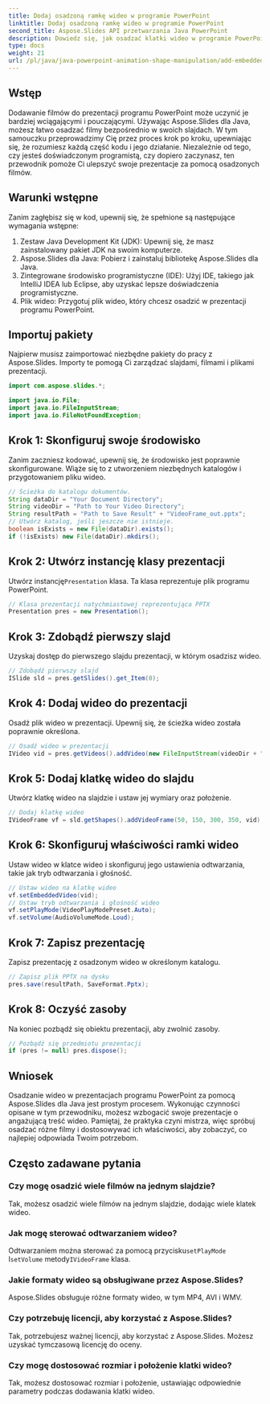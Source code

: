 ```yaml
---
title: Dodaj osadzoną ramkę wideo w programie PowerPoint
linktitle: Dodaj osadzoną ramkę wideo w programie PowerPoint
second_title: Aspose.Slides API przetwarzania Java PowerPoint
description: Dowiedz się, jak osadzać klatki wideo w programie PowerPoint przy użyciu Aspose.Slides dla Java, korzystając z tego samouczka krok po kroku. Z łatwością ulepszaj swoje prezentacje.
type: docs
weight: 21
url: /pl/java/java-powerpoint-animation-shape-manipulation/add-embedded-video-frame-powerpoint/
---
```

## Wstęp
Dodawanie filmów do prezentacji programu PowerPoint może uczynić je bardziej wciągającymi i pouczającymi. Używając Aspose.Slides dla Java, możesz łatwo osadzać filmy bezpośrednio w swoich slajdach. W tym samouczku przeprowadzimy Cię przez proces krok po kroku, upewniając się, że rozumiesz każdą część kodu i jego działanie. Niezależnie od tego, czy jesteś doświadczonym programistą, czy dopiero zaczynasz, ten przewodnik pomoże Ci ulepszyć swoje prezentacje za pomocą osadzonych filmów.
## Warunki wstępne
Zanim zagłębisz się w kod, upewnij się, że spełnione są następujące wymagania wstępne:
1. Zestaw Java Development Kit (JDK): Upewnij się, że masz zainstalowany pakiet JDK na swoim komputerze.
2. Aspose.Slides dla Java: Pobierz i zainstaluj bibliotekę Aspose.Slides dla Java.
3. Zintegrowane środowisko programistyczne (IDE): Użyj IDE, takiego jak IntelliJ IDEA lub Eclipse, aby uzyskać lepsze doświadczenia programistyczne.
4. Plik wideo: Przygotuj plik wideo, który chcesz osadzić w prezentacji programu PowerPoint.
## Importuj pakiety
Najpierw musisz zaimportować niezbędne pakiety do pracy z Aspose.Slides. Importy te pomogą Ci zarządzać slajdami, filmami i plikami prezentacji.
```java
import com.aspose.slides.*;

import java.io.File;
import java.io.FileInputStream;
import java.io.FileNotFoundException;
```
## Krok 1: Skonfiguruj swoje środowisko
Zanim zaczniesz kodować, upewnij się, że środowisko jest poprawnie skonfigurowane. Wiąże się to z utworzeniem niezbędnych katalogów i przygotowaniem pliku wideo.
```java
// Ścieżka do katalogu dokumentów.
String dataDir = "Your Document Directory";
String videoDir = "Path to Your Video Directory";
String resultPath = "Path to Save Result" + "VideoFrame_out.pptx";
// Utwórz katalog, jeśli jeszcze nie istnieje.
boolean isExists = new File(dataDir).exists();
if (!isExists) new File(dataDir).mkdirs();
```
## Krok 2: Utwórz instancję klasy prezentacji
 Utwórz instancję`Presentation` klasa. Ta klasa reprezentuje plik programu PowerPoint.
```java
// Klasa prezentacji natychmiastowej reprezentująca PPTX
Presentation pres = new Presentation();
```
## Krok 3: Zdobądź pierwszy slajd
Uzyskaj dostęp do pierwszego slajdu prezentacji, w którym osadzisz wideo.
```java
// Zdobądź pierwszy slajd
ISlide sld = pres.getSlides().get_Item(0);
```
## Krok 4: Dodaj wideo do prezentacji
Osadź plik wideo w prezentacji. Upewnij się, że ścieżka wideo została poprawnie określona.
```java
// Osadź wideo w prezentacji
IVideo vid = pres.getVideos().addVideo(new FileInputStream(videoDir + "Wildlife.mp4"), LoadingStreamBehavior.ReadStreamAndRelease);
```
## Krok 5: Dodaj klatkę wideo do slajdu
Utwórz klatkę wideo na slajdzie i ustaw jej wymiary oraz położenie.
```java
// Dodaj klatkę wideo
IVideoFrame vf = sld.getShapes().addVideoFrame(50, 150, 300, 350, vid);
```
## Krok 6: Skonfiguruj właściwości ramki wideo
Ustaw wideo w klatce wideo i skonfiguruj jego ustawienia odtwarzania, takie jak tryb odtwarzania i głośność.
```java
// Ustaw wideo na klatkę wideo
vf.setEmbeddedVideo(vid);
// Ustaw tryb odtwarzania i głośność wideo
vf.setPlayMode(VideoPlayModePreset.Auto);
vf.setVolume(AudioVolumeMode.Loud);
```
## Krok 7: Zapisz prezentację
Zapisz prezentację z osadzonym wideo w określonym katalogu.
```java
// Zapisz plik PPTX na dysku
pres.save(resultPath, SaveFormat.Pptx);
```
## Krok 8: Oczyść zasoby
Na koniec pozbądź się obiektu prezentacji, aby zwolnić zasoby.
```java
// Pozbądź się przedmiotu prezentacji
if (pres != null) pres.dispose();
```
## Wniosek
Osadzanie wideo w prezentacjach programu PowerPoint za pomocą Aspose.Slides dla Java jest prostym procesem. Wykonując czynności opisane w tym przewodniku, możesz wzbogacić swoje prezentacje o angażującą treść wideo. Pamiętaj, że praktyka czyni mistrza, więc spróbuj osadzać różne filmy i dostosowywać ich właściwości, aby zobaczyć, co najlepiej odpowiada Twoim potrzebom.
## Często zadawane pytania
### Czy mogę osadzić wiele filmów na jednym slajdzie?
Tak, możesz osadzić wiele filmów na jednym slajdzie, dodając wiele klatek wideo.
### Jak mogę sterować odtwarzaniem wideo?
 Odtwarzaniem można sterować za pomocą przycisku`setPlayMode` I`setVolume` metody`IVideoFrame` klasa.
### Jakie formaty wideo są obsługiwane przez Aspose.Slides?
Aspose.Slides obsługuje różne formaty wideo, w tym MP4, AVI i WMV.
### Czy potrzebuję licencji, aby korzystać z Aspose.Slides?
Tak, potrzebujesz ważnej licencji, aby korzystać z Aspose.Slides. Możesz uzyskać tymczasową licencję do oceny.
### Czy mogę dostosować rozmiar i położenie klatki wideo?
Tak, możesz dostosować rozmiar i położenie, ustawiając odpowiednie parametry podczas dodawania klatki wideo.